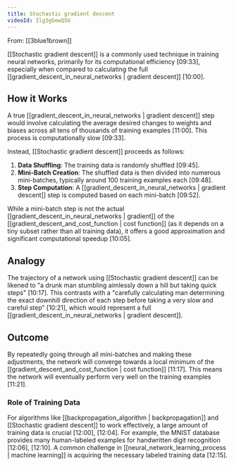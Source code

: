```yaml
---
title: Stochastic gradient descent
videoId: Ilg3gGewQ5U
---
```


From: [[3blue1brown]] <br/> 

[[Stochastic gradient descent]] is a commonly used technique in training neural networks, primarily for its computational efficiency <a class="yt-timestamp" data-t="09:33">[09:33]</a>, especially when compared to calculating the full [[gradient_descent_in_neural_networks | gradient descent]] <a class="yt-timestamp" data-t="10:00">[10:00]</a>.

## How it Works
A true [[gradient_descent_in_neural_networks | gradient descent]] step would involve calculating the average desired changes to weights and biases across all tens of thousands of training examples <a class="yt-timestamp" data-t="11:00">[11:00]</a>. This process is computationally slow <a class="yt-timestamp" data-t="09:33">[09:33]</a>.

Instead, [[Stochastic gradient descent]] proceeds as follows:
1.  **Data Shuffling**: The training data is randomly shuffled <a class="yt-timestamp" data-t="09:45">[09:45]</a>.
2.  **Mini-Batch Creation**: The shuffled data is then divided into numerous mini-batches, typically around 100 training examples each <a class="yt-timestamp" data-t="09:48">[09:48]</a>.
3.  **Step Computation**: A [[gradient_descent_in_neural_networks | gradient descent]] step is computed based on each mini-batch <a class="yt-timestamp" data-t="09:52">[09:52]</a>.

While a mini-batch step is not the actual [[gradient_descent_in_neural_networks | gradient]] of the [[gradient_descent_and_cost_function | cost function]] (as it depends on a tiny subset rather than all training data), it offers a good approximation and significant computational speedup <a class="yt-timestamp" data-t="10:05">[10:05]</a>.

## Analogy
The trajectory of a network using [[Stochastic gradient descent]] can be likened to "a drunk man stumbling aimlessly down a hill but taking quick steps" <a class="yt-timestamp" data-t="10:17">[10:17]</a>. This contrasts with a "carefully calculating man determining the exact downhill direction of each step before taking a very slow and careful step" <a class="yt-timestamp" data-t="10:21">[10:21]</a>, which would represent a full [[gradient_descent_in_neural_networks | gradient descent]].

## Outcome
By repeatedly going through all mini-batches and making these adjustments, the network will converge towards a local minimum of the [[gradient_descent_and_cost_function | cost function]] <a class="yt-timestamp" data-t="11:17">[11:17]</a>. This means the network will eventually perform very well on the training examples <a class="yt-timestamp" data-t="11:21">[11:21]</a>.

### Role of Training Data
For algorithms like [[backpropagation_algorithm | backpropagation]] and [[Stochastic gradient descent]] to work effectively, a large amount of training data is crucial <a class="yt-timestamp" data-t="12:00">[12:00]</a>, <a class="yt-timestamp" data-t="12:04">[12:04]</a>. For example, the MNIST database provides many human-labeled examples for handwritten digit recognition <a class="yt-timestamp" data-t="12:06">[12:06]</a>, <a class="yt-timestamp" data-t="12:10">[12:10]</a>. A common challenge in [[neural_network_learning_process | machine learning]] is acquiring the necessary labeled training data <a class="yt-timestamp" data-t="12:15">[12:15]</a>.